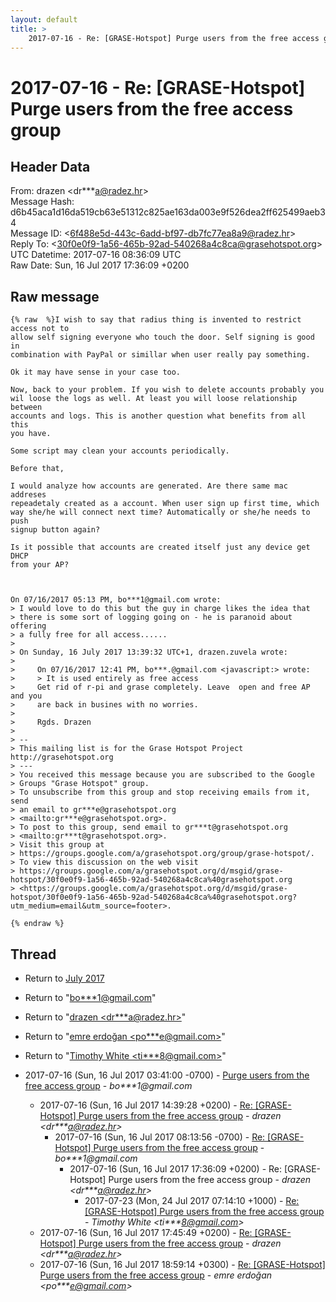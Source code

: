 ```yaml
---
layout: default
title: >
    2017-07-16 - Re: [GRASE-Hotspot] Purge users from the free access group
---
```


# 2017-07-16 - Re: [GRASE-Hotspot] Purge users from the free access group

## Header Data

From: drazen \<dr***a@radez.hr\><br>
Message Hash: d6b45aca1d16da519cb63e51312c825ae163da003e9f526dea2ff625499aeb34<br>
Message ID: \<6f488e5d-443c-6add-bf97-db7fc77ea8a9@radez.hr\><br>
Reply To: \<30f0e0f9-1a56-465b-92ad-540268a4c8ca@grasehotspot.org\><br>
UTC Datetime: 2017-07-16 08:36:09 UTC<br>
Raw Date: Sun, 16 Jul 2017 17:36:09 +0200<br>

## Raw message

```
{% raw  %}I wish to say that radius thing is invented to restrict access not to 
allow self signing everyone who touch the door. Self signing is good in 
combination with PayPal or simillar when user really pay something.

Ok it may have sense in your case too.

Now, back to your problem. If you wish to delete accounts probably you 
wil loose the logs as well. At least you will loose relationship between 
accounts and logs. This is another question what benefits from all this 
you have.

Some script may clean your accounts periodically.

Before that,

I would analyze how accounts are generated. Are there same mac addreses 
repeadetaly created as a account. When user sign up first time, which 
way she/he will connect next time? Automatically or she/he needs to push 
signup button again?

Is it possible that accounts are created itself just any device get DHCP 
from your AP?



On 07/16/2017 05:13 PM, bo***1@gmail.com wrote:
> I would love to do this but the guy in charge likes the idea that 
> there is some sort of logging going on - he is paranoid about offering 
> a fully free for all access......
>
> On Sunday, 16 July 2017 13:39:32 UTC+1, drazen.zuvela wrote:
>
>     On 07/16/2017 12:41 PM, bo***.@gmail.com <javascript:> wrote:
>     > It is used entirely as free access
>     Get rid of r-pi and grase completely. Leave  open and free AP and you
>     are back in busines with no worries.
>
>     Rgds. Drazen
>
> -- 
> This mailing list is for the Grase Hotspot Project http://grasehotspot.org
> ---
> You received this message because you are subscribed to the Google 
> Groups "Grase Hotspot" group.
> To unsubscribe from this group and stop receiving emails from it, send 
> an email to gr***e@grasehotspot.org 
> <mailto:gr***e@grasehotspot.org>.
> To post to this group, send email to gr***t@grasehotspot.org 
> <mailto:gr***t@grasehotspot.org>.
> Visit this group at 
> https://groups.google.com/a/grasehotspot.org/group/grase-hotspot/.
> To view this discussion on the web visit 
> https://groups.google.com/a/grasehotspot.org/d/msgid/grase-hotspot/30f0e0f9-1a56-465b-92ad-540268a4c8ca%40grasehotspot.org 
> <https://groups.google.com/a/grasehotspot.org/d/msgid/grase-hotspot/30f0e0f9-1a56-465b-92ad-540268a4c8ca%40grasehotspot.org?utm_medium=email&utm_source=footer>.

{% endraw %}
```

## Thread

+ Return to [July 2017](/archive/2017/07)

+ Return to "[bo***1<span>@</span>gmail.com](/authors/bo___1_at_gmail_com)"
+ Return to "[drazen <dr***a<span>@</span>radez.hr>](/authors/dr___a_at_radez_hr)"
+ Return to "[emre erdoğan <po***e<span>@</span>gmail.com>](/authors/po___e_at_gmail_com)"
+ Return to "[Timothy White <ti***8<span>@</span>gmail.com>](/authors/ti___8_at_gmail_com)"

+ 2017-07-16 (Sun, 16 Jul 2017 03:41:00 -0700) - [Purge users from the free access group](/archive/2017/07/01fff6037981124de053a8f15f41a9b3d89b863023f73598636bfc3e517f566f) - _bo***1@gmail.com_
  + 2017-07-16 (Sun, 16 Jul 2017 14:39:28 +0200) - [Re: [GRASE-Hotspot] Purge users from the free access group](/archive/2017/07/7811808271d2d7d01039cd76b0e7b5ae5973ae884f56b26ce5543f85f949cbf5) - _drazen \<dr***a@radez.hr\>_
    + 2017-07-16 (Sun, 16 Jul 2017 08:13:56 -0700) - [Re: [GRASE-Hotspot] Purge users from the free access group](/archive/2017/07/832df8639546b046789487f962b1926dc84272af5c75aeeaacff78fda4ef51eb) - _bo***1@gmail.com_
      + 2017-07-16 (Sun, 16 Jul 2017 17:36:09 +0200) - Re: [GRASE-Hotspot] Purge users from the free access group - _drazen \<dr***a@radez.hr\>_
        + 2017-07-23 (Mon, 24 Jul 2017 07:14:10 +1000) - [Re: [GRASE-Hotspot] Purge users from the free access group](/archive/2017/07/de1863b3deab87500b0e59076faf08feffe93c0604279aa0b2c5d9ccb3725781) - _Timothy White \<ti***8@gmail.com\>_
  + 2017-07-16 (Sun, 16 Jul 2017 17:45:49 +0200) - [Re: [GRASE-Hotspot] Purge users from the free access group](/archive/2017/07/5d3861534382e9e1b89e426fa25370e273568cc14a95d3d1081588eaf0dec930) - _drazen \<dr***a@radez.hr\>_
  + 2017-07-16 (Sun, 16 Jul 2017 18:59:14 +0300) - [Re: [GRASE-Hotspot] Purge users from the free access group](/archive/2017/07/ddff44e71bd1987dfd55c74a01d31853fd4a4951b38085b66ea0a17524f2d52f) - _emre erdoğan \<po***e@gmail.com\>_

